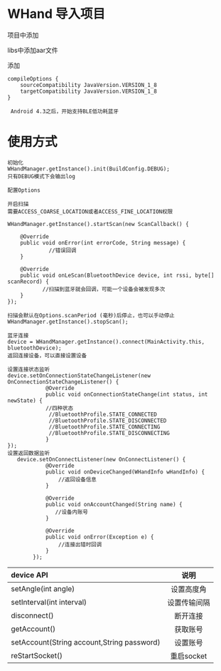 # WHand 导入项目


项目中添加

   libs中添加aar文件
    
   添加
   
    compileOptions {
        sourceCompatibility JavaVersion.VERSION_1_8 
        targetCompatibility JavaVersion.VERSION_1_8
    }
    
     Android 4.3之后，开始支持BLE低功耗蓝牙
    
# 使用方式
    初始化
    WHandManager.getInstance().init(BuildConfig.DEBUG);
    只有DEBUG模式下会输出log
    
    配置Options
    
    开启扫描
    需要ACCESS_COARSE_LOCATION或者ACCESS_FINE_LOCATION权限
    
	WHandManager.getInstance().startScan(new ScanCallback() {

    	@Override
        public void onError(int errorCode, String message) {
                 //错误回调
	    }

    	@Override
        public void onLeScan(BluetoothDevice device, int rssi, byte[] scanRecord) {
               //扫描到蓝牙就会回调，可能一个设备会被发现多次
    	}
	});
    
    扫描会默认在Options.scanPeriod (毫秒)后停止，也可以手动停止
    WHandManager.getInstance().stopScan();
	
    蓝牙连接
    device = WHandManager.getInstance().connect(MainActivity.this, bluetoothDevice);
    返回连接设备，可以直接设置设备
    
    设置连接状态监听
    device.setOnConnectionStateChangeListener(new OnConnectionStateChangeListener() {
                @Override
                public void onConnectionStateChange(int status, int newState) {
                //四种状态
                 //BluetoothProfile.STATE_CONNECTED
                 //BluetoothProfile.STATE_DISCONNECTED
                 //BluetoothProfile.STATE_CONNECTING
                 //BluetoothProfile.STATE_DISCONNECTING
                }
    });
    设置返回数据监听
       device.setOnConnectListener(new OnConnectListener() {
                @Override
                public void onDeviceChanged(WHandInfo wHandInfo) {
                    //返回设备信息
                }

                @Override
                public void onAccountChanged(String name) {
                   //设备内账号
                }

                @Override
                public void onError(Exception e) {
                    //连接出错时回调
                }
            });
    
    
| device API|  说明
| :-----  | :----:  |
| setAngle(int angle)|  设置高度角   |
|   setInterval(int interval)|   设置传输间隔   |
|    disconnect()   |  断开连接  |
|   getAccount()   |  获取账号|
|   setAccount(String account,String password)  |  设置账号
|   reStartSocket()  |  重启socket|
	
            
    

    
